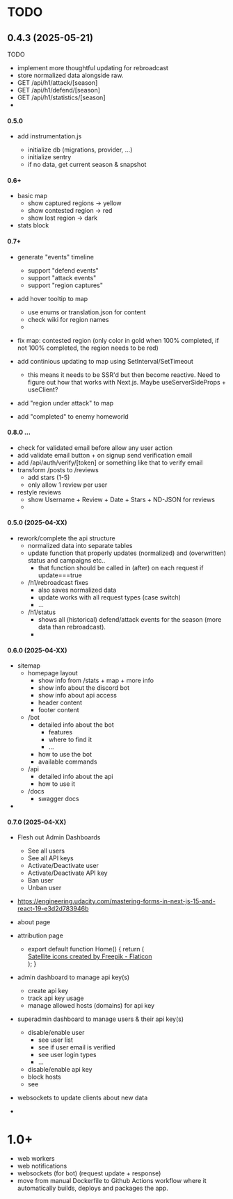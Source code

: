 # TODO

## 0.4.3 (2025-05-21)

TODO

- implement more thoughtful updating for rebroadcast
- store normalized data alongside raw.
- GET /api/h1/attack/[season]
- GET /api/h1/defend/[season]
- GET /api/h1/statistics/[season]
-

#### 0.5.0

- add instrumentation.js

    - initialize db (migrations, provider, ...)
    - initialize sentry
    - if no data, get current season & snapshot

#### 0.6+

- basic map
    - show captured regions -> yellow
    - show contested region -> red
    - show lost region -> dark
- stats block

#### 0.7+

- generate "events" timeline

    - support "defend events"
    - support "attack events"
    - support "region captures"

- add hover tooltip to map
    - use enums or translation.json for content
    - check wiki for region names
    -
- fix map: contested region (only color in gold when 100% completed, if not 100% completed, the region needs to be red)
- add continious updating to map using SetInterval/SetTimeout

    - this means it needs to be SSR'd but then become reactive.
      Need to figure out how that works with Next.js. Maybe useServerSideProps + useClient?

- add "region under attack" to map
- add "completed" to enemy homeworld

#### 0.8.0 ...

- check for validated email before allow any user action
- add validate email button + on signup send verification email
- add /api/auth/verify/[token] or something like that to verify email
- transform /posts to /reviews
    - add stars (1-5)
    - only allow 1 review per user
- restyle reviews
    - show Username + Review + Date + Stars + ND-JSON for reviews
    -

#### 0.5.0 (2025-04-XX)

- rework/complete the api structure
    - normalized data into separate tables
    - update function that properly updates (normalized) and (overwritten) status and campaigns etc..
        - that function should be called in (after) on each request if update===true
    - /h1/rebroadcast fixes
        - also saves normalized data
        - update works with all request types (case switch)
        - ...
    - /h1/status
        - shows all (historical) defend/attack events for the season (more data than rebroadcast).
        -

#### 0.6.0 (2025-04-XX)

- sitemap
    - homepage layout
        - show info from /stats + map + more info
        - show info about the discord bot
        - show info about api access
        - header content
        - footer content
    - /bot
        - detailed info about the bot
            - features
            - where to find it
            - ...
        - how to use the bot
        - available commands
    - /api
        - detailed info about the api
        - how to use it
    - /docs
        - swagger docs
-

#### 0.7.0 (2025-04-XX)

- Flesh out Admin Dashboards

    - See all users
    - See all API keys
    - Activate/Deactivate user
    - Activate/Deactivate API key
    - Ban user
    - Unban user

- https://engineering.udacity.com/mastering-forms-in-next-js-15-and-react-19-e3d2d783946b

- about page
- attribution page

    - export default function Home() {
      return (
          <main className="flex">
          <a
                                                                                                                                                                                                                                                                                                                                                                                                                                                                                                                          href="https://www.flaticon.com/free-icons/satellite"
                                                                                                                                                                                                                                                                                                                                                                                                                                                                                                                          title="satellite icons"
                                                                                                                                                                                                                                                                                                                                                                                                                                                                                                                      >
          Satellite icons created by Freepik - Flaticon
          </a>
          </main>
          );
          }

- admin dashboard to manage api key(s)

    - create api key
    - track api key usage
    - manage allowed hosts (domains) for api key

- superadmin dashboard to manage users & their api key(s)

    - disable/enable user
        - see user list
        - see if user email is verified
        - see user login types
        - ...
    - disable/enable api key
    - block hosts
    - see

- websockets to update clients about new data
-

# 1.0+

- web workers
- web notifications
- websockets (for bot) (request update + response)
- move from manual Dockerfile to Github Actions workflow where it automatically builds, deploys and packages the app.
